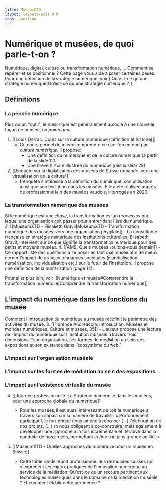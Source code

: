 ```yaml
---
title: MuseumXTD
layout: layouts/post.njk
tags: question
---
```

# Numérique et musées, de quoi parle-t-on ?
Numérique, digital, culture ou transformation numérique, ... Comment se repérer et se positionner ? Cette page vous aide à poser certaines bases.
Pour une définition de la stratégie numérique, voir [[Qu'est-ce qu'une stratégie numérique|Qu'est-ce qu'une stratégie numérique ?]]

## Définitions
### La pensée numérique
Plus qu'un "outil", le *numérique* est généralement associé à une nouvelle façon de pensée, un *paradigme*. 
1. [[Louis Derrac. Cours sur la culture numérique (définition et histoire)]]
	- Ce cours permet de mieux comprendre ce que l'on entend par _culture numérique_. Il propose:
		- Une définition du numérique et de la culture numérique (à partir de la _slide_ 12).
		- Une brève histoire illustrée du numérique (dès la _slide_ 28).
2. [[Enquête sur la digitalisation des musées de Suisse romande, vers une virtualisation de la culture]] 
	- L’enquête s'intéresse à la définition du numérique, son utilisation ainsi que son évolution dans les musées. Elle a été réalisée auprès de professionnel·le·s des musées vaudois, interrogés en 2020. 

### La transformation numérique des musées
Si le numérique est une *chose*, la transformation est un *processus* par lequel une organisation doit passer pour entrer dans l'ère du numérique.  
3. [[MuseumXTD - Elisabeth Gravil|MuseumXTD - Transformation numérique des musées: vers une organisation phygitale]]
	- La consultante française en stratégie numérique des institutions culturelles, Elisabeth Gravil, intervient sur ce que signifie la transformation numérique pour des petits et moyens musées. 
4. [[AMS. Quels musées voulons-nous demain]] 
	- Ce rapport liste des questions à se poser en tant que musée afin de mieux cerner l'impact de grandes tendances sociétales (mondialisation, numérisation, individualisation etc.) sur le futur de l'institution. Il propose une définition de la numérisation (page 14). 

Pour aller plus loin, voir [[Numérique et musée#Comprendre la transformation numérique|Comprendre la transformation numérique]]

## L'impact du numérique dans les fonctions du musée
Comment l'introduction du numérique au musée redéfinit le périmètre des activités du musée. 
3. [[Florence Andreacola. Introduction. Musées et mondes numériques, Culture et musées, 35]]
	- L'auteur propose une lecture de l'impact du numérique sur l'institution muséale à travers trois dimensions: "son organisation, ses formes de médiation au sein des expositions et son existence dans l’écosystème du web." 

### L'impact sur l'organisation muséale

### L'impact sur les formes de médiation au sein des expositions 

### L'impact sur l'existence virtuelle du musée 
4. [[Journée professionnelle. La Stratégie numérique dans les musées, pour une approche globale du numérique]]
	- Pour les musées, il est aussi intéressant de voir le numérique à travers son impact sur la manière de travailler: « Profondément participatif, le numérique nous amène à repenser (…) l’élaboration de nos projets, (…) en nous obligeant à co-construire, mais également à développer une approche à la fois incrémentale et itérative dans la conduite de nos projets, permettant _in fine_ une plus grande agilité. »

5. [[MuseumXTD - Quelles approches du numérique pour un musée en Suisse]]
	- Cette table ronde réunit professionnel.le.s de musées suisses qui s'expriment les enjeux pratiques de l'innovation numérique au service de la médiation: Qu’est-ce qu’un recours pertinent aux technologies numériques dans le domaine de la médiation muséale ? Et comment établir cette pertinence ?

